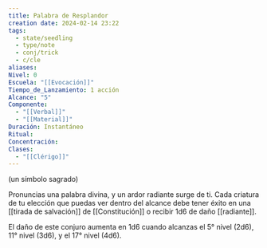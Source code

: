 ```yaml
---
title: Palabra de Resplandor
creation date: 2024-02-14 23:22
tags:
  - state/seedling
  - type/note
  - conj/trick
  - c/cle
aliases: 
Nivel: 0
Escuela: "[[Evocación]]"
Tiempo_de_Lanzamiento: 1 acción
Alcance: "5"
Componente:
  - "[[Verbal]]"
  - "[[Material]]"
Duración: Instantáneo
Ritual: 
Concentración: 
Clases:
  - "[[Clérigo]]"
---
```

(un símbolo sagrado)

Pronuncias una palabra divina, y un ardor radiante surge de ti. Cada criatura de tu elección que puedas ver dentro del alcance debe tener éxito en una [[tirada de salvación]] de [[Constitución]] o recibir 1d6 de daño [[radiante]].

El daño de este conjuro aumenta en 1d6 cuando alcanzas el 5° nivel (2d6), 11° nivel (3d6), y el 17° nivel (4d6).
